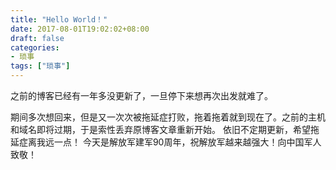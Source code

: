 ```yaml
---
title: "Hello World！"
date: 2017-08-01T19:02:02+08:00
draft: false
categories:
- 琐事
tags: ["琐事"]
---
```


之前的博客已经有一年多没更新了，一旦停下来想再次出发就难了。

<!--more-->
期间多次想回来，但是又一次次被拖延症打败，拖着拖着就到现在了。之前的主机和域名即将过期，于是索性丢弃原博客文章重新开始。
依旧不定期更新，希望拖延症离我远一点！
今天是解放军建军90周年，祝解放军越来越强大！向中国军人致敬！